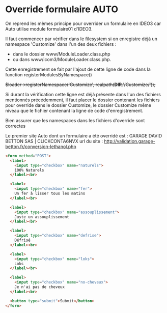 # Override formulaire AUTO

On reprend les mêmes principe pour overrider un formulaire en IDEO3 car Auto utilise module formulaire01 d'IDEO3.

Il faut commencer par vérifier dans le filesystem si on enregistre déjà un namespace 'Customize' dans l'un des deux fichiers  :

 * dans le dossier www/ModuleLoader.class.php 
 * ou dans www/icom3/ModuleLoader.class.php. 


Cette enregistrement se fait par l'ajout de cette ligne de code dans la function registerModulesByNamespace()

~~$loader->registerNamespace('Customize', realpath(__DIR__.'/Customize/'));~~

Si durant la vérification cette ligne est déjà présente dans l'un des fichiers mentionnés précédemment, il faut placer le dossier contenant les fichiers pour override dans le dossier Customize, le dossier Customize même niveau que le fichier contenant la ligne de code d'enregistrement.

Bien assurer que les namespaces dans les fichiers d'override sont correctes

Le premier site Auto dont un formulaire a été overridé est  : GARAGE DAVID BETTON SAS | CLICKCONTA6NVX
url du site  : http://validation.garage-betton.fr/conversion-lethanol.php


```html
<form method="POST">
  <label>
    <input type="checkbox" name="naturels">
    100% Naturels
  </label><br>

  <label>
    <input type="checkbox" name="fer">
    Un fer à lisser tous les matins
  </label><br>

  <label>
    <input type="checkbox" name="assouplissement">
    Juste un assouplissement
  </label><br>

  <label>
    <input type="checkbox" name="defrise">
    Défrisé
  </label><br>

  <label>
    <input type="checkbox" name="loks">
    Loks
  </label><br>

  <label>
    <input type="checkbox" name="no-cheveux">
    Je n'ai pas de cheveux
  </label><br>

  <button type="submit">Submit</button>
</form>

```